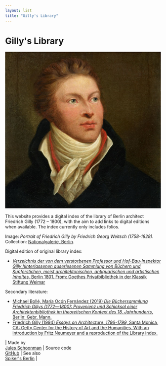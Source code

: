 ```yaml
---
layout: list
title: "Gilly's Library"
---
```

# Gilly's Library

<div class="portrait"><img src="assets/img/gilly.jpg"></div>

This website provides a digital index of the library of Berlin architect Friedrich Gilly (1772 – 1800), with the aim to add links to digital editions when available. The index currently only includes folios.

Image: *Portrait of Friedrich Gilly by Friedrich Georg Weitsch (1758-1828)*. Collection: <a href="https://smb.museum-digital.de/index.php?t=objekt&oges=143969">Nationalgalerie, Berlin</a>.

<div style="clear:both"></div>

Digital edition of original library index: 
- <a class="manifest" href="assets/uv/uv.html#?manifest=https://haab-digital.klassik-stiftung.de/viewer/api/v1/records/3519073331/manifest/"><em>Verzeichnis der von dem verstorbenen Professor und Hof-Bau-Inspektor Gilly hinterlassenen auserlesenen
Sammlung von Büchern und Kupferstichen, meist architektonischen, antiquarischen und artistischen Inhaltes.</em> Berlin 1801. From: Goethes Privatbibliothek in der Klassik Stiftung Weimar</a>

Secondary literature:
- [Michael Bollé, María Ocón Fernández (2019) *Die Büchersammlung Friedrich Gillys (1772―1800): Provenienz und Schicksal einer Architektenbibliothek im theoretischen Kontext des 18. Jahrhunderts*, Berlin: Gebr. Mann.](https://doi.org/10.5771/9783786175018)
- [Friedrich Gilly (1994) *Essays on Architecture, 1796-1799,* Santa Monica, CA: Getty Center for the History of Art and the Humanities. With an introduction by Fritz Neumeyer and a reproduction of the Library index.](http://www.getty.edu/publications/virtuallibrary/0892362812.html)

| Made by<br>[Jules Schoonman](https://sammeltassen.nl) | Source code<br>[GitHub](https://github.com/sammeltassen/gillys-library) | See also<br>[Spiker's Berlin](https://spikers.berlin) |